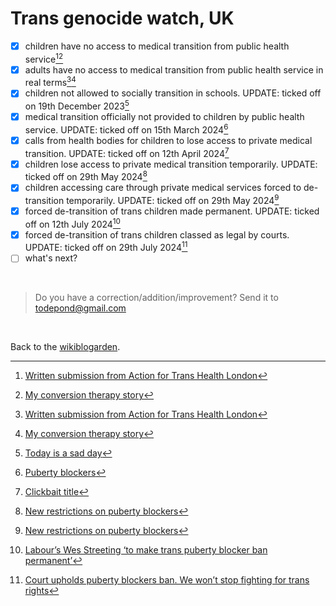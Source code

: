 # Trans genocide watch, UK

- [x] children have no access to medical transition from public health service[^times][^conversion]
- [x] adults have no access to medical transition from public health service in real terms[^times][^conversion]
- [x] children not allowed to socially transition in schools. UPDATE: ticked off on 19th December 2023[^school]
- [x] medical transition officially not provided to children by public health service. UPDATE: ticked off on 15th March 2024[^medicine]
- [x] calls from health bodies for children to lose access to private medical transition. UPDATE: ticked off on 12th April 2024[^cass]
- [x] children lose access to private medical transition temporarily. UPDATE: ticked off on 29th May 2024[^june]
- [x] children accessing care through private medical services forced to de-transition temporarily. UPDATE: ticked off on 29th May 2024[^june]
- [x] forced de-transition of trans children made permanent. UPDATE: ticked off on 12th July 2024[^july]
- [x] forced de-transition of trans children classed as legal by courts. UPDATE: ticked off on 29th July 2024[^legal]
- [ ] what's next?

[^conversion]: [My conversion therapy story](https://www.todepond.com/wikiblogarden/health/conversion-therapy/)
[^times]: [Written submission from Action for Trans Health London](https://committees.parliament.uk/writtenevidence/104652/html/)
[^school]: [Today is a sad day](https://www.todepond.com/wikiblogarden/genocide/sad-day/)
[^medicine]: [Puberty blockers](https://www.todepond.com/wikiblogarden/genocide/blockers/)
[^cass]: [Clickbait title](https://www.todepond.com/wikiblogarden/genocide/sad-day/cass/)
[^june]: [New restrictions on puberty blockers](https://www.gov.uk/government/news/new-restrictions-on-puberty-blockers)
[^july]: [Labour’s Wes Streeting ‘to make trans puberty blocker ban permanent’](https://www.thepinknews.com/2024/07/12/wes-streeting-puberty-blockers/)
[^legal]: [Court upholds puberty blockers ban. We won’t stop fighting for trans rights](https://goodlawproject.org/update/court-upholds-puberty-blockers-ban-we-wont-stop-fighting-for-trans-rights/)

<br>

> Do you have a correction/addition/improvement? Send it to todepond@gmail.com

<br>

Back to the [wikiblogarden](/wikiblogarden).
